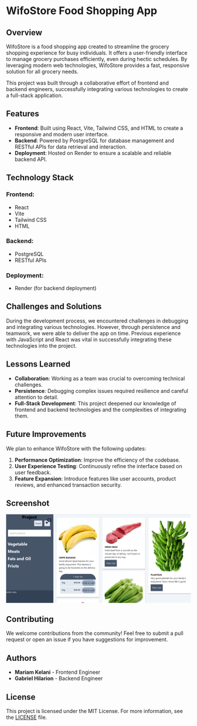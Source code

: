 # WifoStore Food Shopping App

## Overview

WifoStore is a food shopping app created to streamline the grocery shopping experience for busy individuals. It offers a user-friendly interface to manage grocery purchases efficiently, even during hectic schedules. By leveraging modern web technologies, WifoStore provides a fast, responsive solution for all grocery needs.

This project was built through a collaborative effort of frontend and backend engineers, successfully integrating various technologies to create a full-stack application.

## Features

- **Frontend**: Built using React, Vite, Tailwind CSS, and HTML to create a responsive and modern user interface.
- **Backend**: Powered by PostgreSQL for database management and RESTful APIs for data retrieval and interaction.
- **Deployment**: Hosted on Render to ensure a scalable and reliable backend API.

## Technology Stack

### Frontend:

- React
- Vite
- Tailwind CSS
- HTML

### Backend:

- PostgreSQL
- RESTful APIs

### Deployment:

- Render (for backend deployment)

## Challenges and Solutions

During the development process, we encountered challenges in debugging and integrating various technologies. However, through persistence and teamwork, we were able to deliver the app on time. Previous experience with JavaScript and React was vital in successfully integrating these technologies into the project.

## Lessons Learned

- **Collaboration**: Working as a team was crucial to overcoming technical challenges.
- **Persistence**: Debugging complex issues required resilience and careful attention to detail.
- **Full-Stack Development**: This project deepened our knowledge of frontend and backend technologies and the complexities of integrating them.

## Future Improvements

We plan to enhance WifoStore with the following updates:

1. **Performance Optimization**: Improve the efficiency of the codebase.
2. **User Experience Testing**: Continuously refine the interface based on user feedback.
3. **Feature Expansion**: Introduce features like user accounts, product reviews, and enhanced transaction security.

## Screenshot

![WifoStore Screenshot](storefront/src/assets/screenshot.png)

## Contributing

We welcome contributions from the community! Feel free to submit a pull request or open an issue if you have suggestions for improvement.

## Authors

- **Mariam Kelani** - Frontend Engineer
- **Gabriel Hilarion** - Backend Engineer

## License

This project is licensed under the MIT License. For more information, see the [LICENSE](LICENSE) file.

